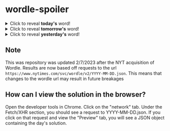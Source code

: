 # wordle-spoiler

<details>
  <summary>Click to reveal <b>today's</b> word!</summary>
  <br>
  <b> gamut </b>
</details>

<details>
  <summary>Click to reveal <b>tomorrow's</b> word!</summary>
  <br>
  <b> corer </b>
</details>

<details>
  <summary>Click to reveal <b>yesterday's</b> word!</summary>
  <br>
  <b> prone </b>
</details>

## Note
This was repository was updated 2/7/2023 after the NYT acquisition of Wordle. Results are now based off requests to the url `https://www.nytimes.com/svc/wordle/v2/YYYY-MM-DD.json`. This means that changes to the wordle url may result in future breakages

## How can I view the solution in the browser?
Open the developer tools in Chrome. Click on the "network" tab. Under the Fetch/XHR section, you should see a request to YYYY-MM-DD.json. If you click on that request and view the "Preview" tab, you will see a JSON object containing the day's solution.